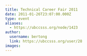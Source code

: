 ```yaml
---
title: Technical Career Fair 2011 
date: 2011-01-26T23:07:00.000Z
type: event
aliases:
  - https://ubccsss.org/node/1423
author:
  username: bertong
  link: https://ubccsss.org/user/28
images:
---
```


